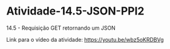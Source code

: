 # Atividade-14.5-JSON-PPI2
14.5 - Requisição GET retornando um JSON

Link para o vídeo da atividade:
https://youtu.be/wbz5oKRDBVg
